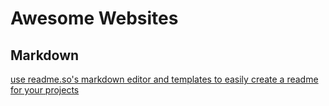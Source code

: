 # Awesome Websites

## Markdown
[use readme.so's markdown editor and templates to easily create a readme for your projects
](https://readme.so/editor)
